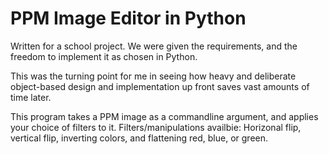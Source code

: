 # PPM Image Editor in Python
Written for a school project. We were given the requirements, and the 
freedom to implement it as chosen in Python.

This was the turning point for me in seeing how heavy and deliberate 
object-based design and implementation up front saves vast amounts of 
time later.

This program takes a PPM image as a commandline argument, 
and applies your choice of filters to it.
Filters/manipulations availbie: Horizonal flip, vertical flip, 
inverting colors, and flattening red, blue, or green.
